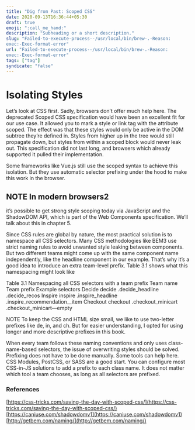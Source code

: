 ```yaml
---
title: "Dig from Past: Scoped CSS"
date: 2020-09-13T16:36:44+05:30
draft: true
emoji: ":call_me_hand:"
description: "Subheading or a short description."
slug: "Failed-to-execute-process--/usr/local/bin/brew-.-Reason:
exec:-Exec-format-error"
url: "Failed-to-execute-process--/usr/local/bin/brew-.-Reason:
exec:-Exec-format-error"
tags: ["tag"]
syndicate: "false"
---
```


# Isolating Styles

Let’s look at CSS first. Sadly, browsers don’t offer much help here. The deprecated
Scoped CSS specification would have been an excellent fit for our use case. It allowed
you to mark a style or link tag with the attribute scoped. The effect was that these
styles would only be active in the DOM subtree they’re defined in. Styles from higher
up in the tree would still propagate down, but styles from within a scoped block would
never leak out. This specification did not last long, and browsers which already supported it pulled their implementation.

Some frameworks like Vue.js still use the scoped syntax to achieve this isolation. But they use automatic selector prefixing under the hood to make this work in the browser.

## NOTE In modern browsers2
it’s possible to get strong style scoping today via JavaScript and the ShadowDOM API, which is part of the Web Components specification. We’ll talk about this in chapter 5.

Since CSS rules are global by nature, the most practical solution is to namespace all
CSS selectors. Many CSS methodologies like BEM3 use strict naming rules to avoid
unwanted style leaking between components. But two different teams might come up
with the same component name independently, like the headline component in our
example. That’s why it’s a good idea to introduce an extra team-level prefix. Table 3.1
shows what this namespacing might look like


Table 3.1 Namespacing all CSS selectors with a team prefix
Team name Team prefix Example selectors
Decide decide .decide_headline .decide_recos
Inspire inspire .inspire_headline .inspire_recommendation__item
Checkout checkout .checkout_minicart .checkout_minicart—empty

NOTE To keep the CSS and HTML size small, we like to use two-letter prefixes like de, in, and ch. But for easier understanding, I opted for using longer and more descriptive prefixes in this book.

When every team follows these naming conventions and only uses class-name-based
selectors, the issue of overwriting styles should be solved. Prefixing does not have to be done manually. Some tools can help here. CSS Modules, PostCSS, or SASS are a good
start. You can configure most CSS-in-JS solutions to add a prefix to each class name. It
does not matter which tool a team chooses, as long as all selectors are prefixed. 


### References

[https://css-tricks.com/saving-the-day-with-scoped-css/](https://css-tricks.com/saving-the-day-with-scoped-css/)
[https://caniuse.com/shadowdomv1](https://caniuse.com/shadowdomv1)
[http://getbem.com/naming/](http://getbem.com/naming/)
